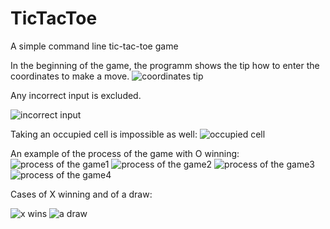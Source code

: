 # TicTacToe
A simple command line tic-tac-toe game

In the beginning of the game, the programm shows the tip how to enter the coordinates to make a move.
![coordinates tip](https://user-images.githubusercontent.com/89091847/129771285-7dae0937-e994-4be7-a008-598eef64e4fd.png)

Any incorrect input is excluded.

![incorrect input](https://user-images.githubusercontent.com/89091847/129771445-2f2b0e8b-1ec5-4d97-a37a-7e64043e8c20.png)

Taking an occupied cell is impossible as well:
![occupied cell](https://user-images.githubusercontent.com/89091847/129772194-71f482c6-2b09-44fa-b8ea-ff4c31bb7367.png)

An example of the process of the game with O winning:
![process of the game1](https://user-images.githubusercontent.com/89091847/129771550-b206760e-695a-4ddb-8f6b-8eedc172f701.png)
![process of the game2](https://user-images.githubusercontent.com/89091847/129771817-e1a0fb1b-c609-4384-8ac8-9d53b76d50e6.png)
![process of the game3](https://user-images.githubusercontent.com/89091847/129771818-cea93207-3725-42fe-a592-5e82e4653a2b.png)
![process of the game4](https://user-images.githubusercontent.com/89091847/129771823-221e1d05-7cc2-4a26-b256-213df4e6922f.png)

Cases of X winning and of a draw:

![x wins](https://user-images.githubusercontent.com/89091847/129772655-8c3535c4-14cb-4db2-887f-bf6b39c333d5.png)
![a draw](https://user-images.githubusercontent.com/89091847/129772657-6915d4a6-8ebe-4c5e-ba3f-67689dfda79e.png)

